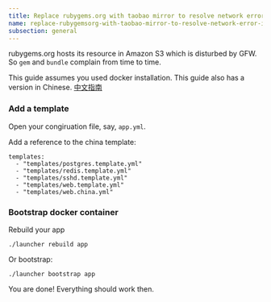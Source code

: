 ```yaml
---
title: Replace rubygems.org with taobao mirror to resolve network error in China
name: replace-rubygemsorg-with-taobao-mirror-to-resolve-network-error-in-china
subsection: general
---
```


rubygems.org hosts its resource in Amazon S3 which is disturbed by GFW. So `gem` and `bundle` complain from time to time.

This guide assumes you used docker installation. This guide also has a version in Chinese. [中文指南](https://meta.discoursecn.org/t/discourse/28)

### Add a template

Open your congiruation file, say,  `app.yml`.

Add a reference to the china template:

    templates:
      - "templates/postgres.template.yml"
      - "templates/redis.template.yml"
      - "templates/sshd.template.yml"
      - "templates/web.template.yml"
      - "templates/web.china.yml"

### Bootstrap docker container

Rebuild your app

    ./launcher rebuild app

Or bootstrap:

    ./launcher bootstrap app

You are done! Everything should work then.
